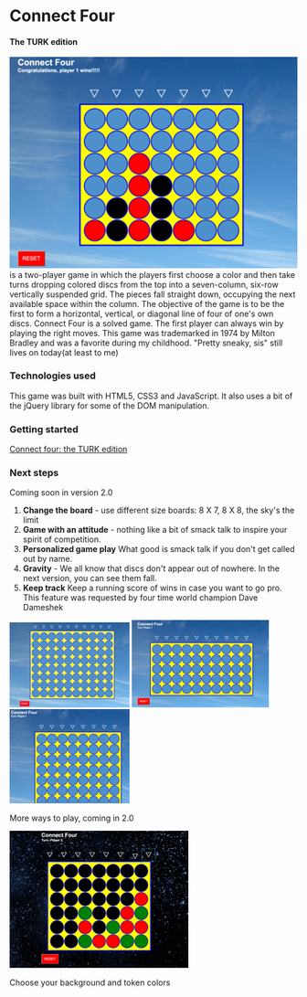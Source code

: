 # Connect Four
#### The TURK edition
![Connect Four](ConnectFour.png)
is a two-player game in which the players first choose a color and then take turns dropping colored discs from the top into a seven-column, six-row vertically suspended grid. The pieces fall straight down, occupying the next available space within the column. The objective of the game is to be the first to form a horizontal, vertical, or diagonal line of four of one's own discs. Connect Four is a solved game. The first player can always win by playing the right moves. This game was trademarked in 1974 by Milton Bradley and was a favorite during my childhood. "Pretty sneaky, sis" still lives on today(at least to me)


### Technologies used

This game was built with HTML5, CSS3 and JavaScript.  It also uses a bit of the jQuery library for some of the DOM manipulation.

### Getting started

[Connect four: the TURK edition](https://w1lujeng.github.io/connectFour/)

### Next steps
Coming soon in version 2.0

1. **Change the board** - use different size boards:    8 X 7, 8 X 8, the sky's the limit
2. **Game with an attitude** - nothing like a bit of smack talk to inspire your spirit of competition.
3. **Personalized game play** What good is smack talk if you don't get called out by name.
4. **Gravity** - We all know that discs don't appear out of nowhere.  In the next version, you can see them fall.
5. **Keep track** Keep a running score of wins in case you want to go pro.  This feature was requested by four time world champion Dave Dameshek

![Connect Four](10x8.png)  ![Connect Four](10x5.png)  ![Connect Four](8x7.png)

More ways to play, coming in 2.0


![Space Mode](ConnectFourAtNightResize.png)

Choose your background and token colors
